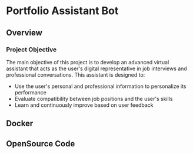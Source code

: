 # Portfolio Assistant Bot

## Overview

### Project Objective
The main objective of this project is to develop an advanced virtual assistant that acts as the user's digital representative in job interviews and professional conversations. This assistant is designed to:

- Use the user's personal and professional information to personalize its performance
- Evaluate compatibility between job positions and the user's skills
- Learn and continuously improve based on user feedback


## Docker

## OpenSource Code

